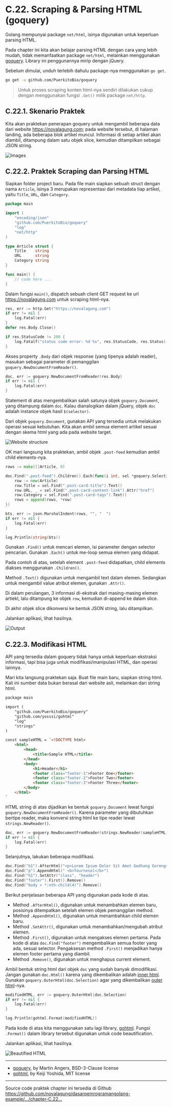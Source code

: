 # C.22. Scraping & Parsing HTML (goquery)

Golang mempunyai package `net/html`, isinya digunakan untuk keperluan parsing HTML.

Pada chapter ini kita akan belajar parsing HTML dengan cara yang lebih mudah, tidak memanfaatkan package `net/html`, melainkan menggunakan [goquery](https://github.com/PuerkitoBio/goquery). Library ini penggunannya mirip dengan jQuery.

Sebelum dimulai, unduh terlebih dahulu package-nya menggunakan `go get`.

```bash
go get -u github.com/PuerkitoBio/goquery
```

> Untuk proses scraping konten html-nya sendiri dilakukan cukup dengan menggunakan fungsi `.Get()` milik package `net/http`.

## C.22.1. Skenario Praktek

Kita akan praktekan penerapan goquery untuk mengambil beberapa data dari website https://novalagung.com; pada website tersebut, di halaman landing, ada beberapa blok artikel muncul. Informasi di setiap artikel akan diambil, ditampung dalam satu objek slice, kemudian ditampilkan sebagai JSON string.

![Images](images/C_scraping_parsing_html_1_novalagung.png)

## C.22.2. Praktek Scraping dan Parsing HTML

Siapkan folder project baru. Pada file main siapkan sebuah struct dengan nama `Article`, isinya 3 merupakan representasi dari metadata tiap artikel, yaitu `Title`, `URL`, dan `Category`.

```go
package main

import (
    "encoding/json"
    "github.com/PuerkitoBio/goquery"
    "log"
    "net/http"
)

type Article struct {
    Title    string
    URL      string
    Category string
}

func main() {
    // code here ...
}
```

Dalam fungsi `main()`, dispatch sebuah client GET request ke url https://novalagung.com untuk scraping html-nya.

```go
res, err := http.Get("https://novalagung.com")
if err != nil {
    log.Fatal(err)
}
defer res.Body.Close()

if res.StatusCode != 200 {
    log.Fatalf("status code error: %d %s", res.StatusCode, res.Status)
}
```

Akses property `.Body` dari objek response (yang tipenya adalah reader), masukan sebagai parameter di pemanggilan `goquery.NewDocumentFromReader()`.

```go
doc, err := goquery.NewDocumentFromReader(res.Body)
if err != nil {
    log.Fatal(err)
}
```

Statement di atas mengembalikan salah satunya objek `goquery.Document`, yang ditampung dalam `doc`. Kalau dianalogikan dalam jQuery, objek `doc` adalah instance objek hasil `$(selector)`.

Dari objek `goquery.Document`, gunakan API yang tersedia untuk melakukan operasi sesuai kebutuhan. Kita akan ambil semua element artikel sesuai dengan skema html yang ada pada website target.

![Website structure](images/C_scraping_parsing_html_2_structure.png)

OK mari langsung kita praktekan, ambil objek `.post-feed` kemudian ambil child elements-nya.

```go
rows := make([]Article, 0)

doc.Find(".post-feed").Children().Each(func(i int, sel *goquery.Selection) {
    row := new(Article)
    row.Title = sel.Find(".post-card-title").Text()
    row.URL, _ = sel.Find(".post-card-content-link").Attr("href")
    row.Category = sel.Find(".post-card-tags").Text()
    rows = append(rows, *row)
})

bts, err := json.MarshalIndent(rows, "", "  ")
if err != nil {
    log.Fatal(err)
}

log.Println(string(bts))
```

Gunakan `.Find()` untuk mencari elemen, isi parameter dengan selector pencarian. Gunakan `.Each()` untuk me-loop semua elemen yang didapat. 

Pada contoh di atas, setelah element `.post-feed` didapatkan, child elements diakses menggunakan `.Children()`.

Method `.Text()` digunakan untuk mengambil text dalam elemen. Sedangkan untuk mengambil value atribut elemen, gunakan `.Attr()`.

Di dalam perulangan, 3 informasi di-ekstrak dari masing-masing elemen artiekl, lalu ditampung ke objek `row`, kemudian di-append ke dalam slice.

Di akhir objek slice dikonversi ke bentuk JSON string, lalu ditampilkan.

Jalankan aplikasi, lihat hasilnya.

![Output](images/C_scraping_parsing_html_3_output.png)

## C.22.3. Modifikasi HTML

API yang tersedia dalam goquery tidak hanya untuk keperluan ekstraksi informasi, tapi bisa juga untuk modifikasi/manipulasi HTML, dan operasi lainnya.

Mari kita langsung praktekan saja. Buat file main baru, siapkan string html. Kali ini sumber data bukan berasal dari website asli, melainkan dari string html.

```html
package main

import (
    "github.com/PuerkitoBio/goquery"
    "github.com/yosssi/gohtml"
    "log"
    "strings"
)

const sampleHTML = `<!DOCTYPE html>
    <html>
        <head>
            <title>Sample HTML</title>
        </head>
        <body>
            <h1>Header</h1>
            <footer class="footer-1">Footer One</footer>
            <footer class="footer-2">Footer Two</footer>
            <footer class="footer-3">Footer Three</footer>
        </body>
    </html>
`
```

HTML string di atas dijadikan ke bentuk `goquery.Document` lewat fungsi `goquery.NewDocumentFromReader()`. Karena parameter yang dibutuhkan bertipe reader, maka konversi string html ke tipe reader lewat `strings.NewReader()`.

```go
doc, err := goquery.NewDocumentFromReader(strings.NewReader(sampleHTML))
if err != nil {
    log.Fatal(err)
}
```

Selanjutnya, lakukan beberapa modifikasi.

```go
doc.Find("h1").AfterHtml("<p>Lorem Ipsum Dolor Sit Amet Gedhang Goreng</p>")
doc.Find("p").AppendHtml(" <b>Tournesol</b>")
doc.Find("h1").SetAttr("class", "header")
doc.Find("footer").First().Remove()
doc.Find("body > *:nth-child(4)").Remove()
```

Berikut penjelasan beberapa API yang digunakan pada kode di atas.

 - Method `.AfterHtml()`, digunakan untuk menambahkan elemen baru, posisinya ditempatkan setelah elemen objek pemanggilan method.
 - Method `.AppendHtml()`, digunakan untuk menambahkan child elemen baru.
 - Method `.SetAttr()`, digunakan untuk menambahkan/mengubah atribut elemen.
 - Method `.First()`, digunakan untuk mengakses elemen pertama. Pada kode di atas `doc.Find("footer")` mengembalikan semua footer yang ada, sesuai selector. Pengaksesan method `.First()` menjadikan hanya elemen footer pertama yang diambil.
 - Method `.Remove()`, digunakan untuk menghapus current element.

Ambil bentuk string html dari objek `doc` yang sudah banyak dimodifikasi. Jangan gunakan `doc.Html()` karena yang dikembalikan adalah [inner html](https://developer.mozilla.org/en-US/docs/Web/API/Element/innerHTML). Gunakan `goquery.OuterHtml(doc.Selection)` agar yang dikembalikan [outer html](https://developer.mozilla.org/en-US/docs/Web/API/Element/outerHTML)-nya.

```go
modifiedHTML, err := goquery.OuterHtml(doc.Selection)
if err != nil {
    log.Fatal(err)
}

log.Println(gohtml.Format(modifiedHTML))
```

Pada kode di atas kita menggunakan satu lagi library, [gohtml](https://github.com/yosssi/gohtml). Fungsi `.Format()` dalam library tersebut digunakan untuk code beautification.

Jalankan aplikasi, lihat hasilnya.

![Beautified HTML](images/C_scraping_parsing_html_4_beautified_html.png)

---

 - [goquery](https://github.com/PuerkitoBio/goquery), by Martin Angers, BSD-3-Clause license
 - [gohtml](https://github.com/yosssi/gohtml), by Keiji Yoshida, MIT license

---

<div class="source-code-link">
    <div class="source-code-link-message">Source code praktek chapter ini tersedia di Github</div>
    <a href="https://github.com/novalagung/dasarpemrogramangolang-example/tree/master/chapter-C.22-scraping-parsing-html">https://github.com/novalagung/dasarpemrogramangolang-example/.../chapter-C.22...</a>
</div>
